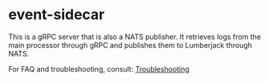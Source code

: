 <!-- SPDX-License-Identifier: Apache-2.0 -->

# event-sidecar

This is a gRPC server that is also a NATS publisher. It retrieves logs from the main processor through gRPC and publishes them to Lumberjack through NATS.

For FAQ and troubleshooting, consult: [Troubleshooting](https://github.com/tazama-lf/docs/blob/f3f5cf07425e9785c27531511601fc61a81e51e4/Technical/Logging/Troubleshooting.md)
